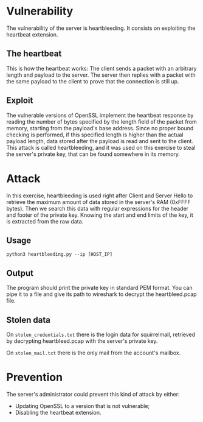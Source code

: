 # Vulnerability

The vulnerability of the server is heartbleeding. It consists on exploiting the heartbeat extension.

## The heartbeat

This is how the heartbeat works: The client sends a packet with an arbitrary length and payload to the server. The server then replies with a packet with the same payload to the client to prove that the connection is still up.

## Exploit

The vulnerable versions of OpenSSL implement the heartbeat response by reading the number of bytes specified by the length field of the packet from memory, starting from the payload's base address. Since no proper bound checking is performed, if this specified length is higher than the actual payload length, data stored after the payload is read and sent to the client. This attack is called heartbleeding, and it was used on this exercise to steal the server's private key, that can be found somewhere in its memory.

# Attack

In this exercise, heartbleeding is used right after Client and Server Hello to retrieve the maximum amount of data stored in the server's RAM (0xFFFF bytes). Then we search this data with regular expressions for the header and footer of the private key. Knowing the start and end limits of the key, it is extracted from the raw data.

## Usage

`python3 heartbleeding.py --ip [HOST_IP]`

## Output

The program should print the private key in standard PEM format. You can pipe it to a file and give its path to wireshark to decrypt the heartbleed.pcap file.

## Stolen data

On `stolen_credentials.txt` there is the login data for squirrelmail, retrieved by decrypting heartbleed.pcap with the server's private key.

On `stolen_mail.txt` there is the only mail from the account's mailbox.

# Prevention

The server's administrator could prevent this kind of attack by either:

* Updating OpenSSL to a version that is not vulnerable;
* Disabling the heartbeat extension.